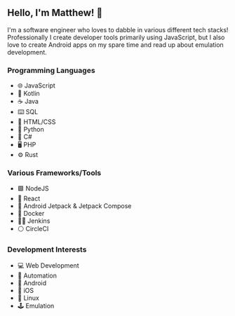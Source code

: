 ## Hello, I'm Matthew! 👋

I'm a software engineer who loves to dabble in various different tech stacks!<br>
Professionally I create developer tools primarily using JavaScript, but I also love to create Android apps on my spare time and read up about emulation development.

### Programming Languages
- 🌐 JavaScript
- 📲 Kotlin
- ☕ Java
- ⌨️ SQL
- 🎨 HTML/CSS
- 🐍 Python
- 🎼 C#
- 🖥️ PHP
- ⚙️ Rust

### Various Frameworks/Tools
- 🟩 NodeJS
- 🔵 React
- 🚀 Android Jetpack & Jetpack Compose
- 🐳 Docker
- 💁‍♂️ Jenkins
- ⚪ CircleCI

### Development Interests
- 💻 Web Development
- 🔩 Automation
- 💚 Android
- 🍎 iOS
- 🐧 Linux
- 🕹️ Emulation
